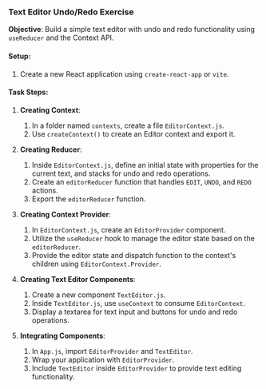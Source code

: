 ### Text Editor Undo/Redo Exercise

**Objective**: Build a simple text editor with undo and redo functionality using `useReducer` and the Context API.

#### Setup:

1. Create a new React application using `create-react-app` or `vite`.

#### Task Steps:

1. **Creating Context**:

   1. In a folder named `contexts`, create a file `EditorContext.js`.
   2. Use `createContext()` to create an Editor context and export it.

2. **Creating Reducer**:

   1. Inside `EditorContext.js`, define an initial state with properties for the current text, and stacks for undo and redo operations.
   2. Create an `editorReducer` function that handles `EDIT`, `UNDO`, and `REDO` actions.
   3. Export the `editorReducer` function.

3. **Creating Context Provider**:

   1. In `EditorContext.js`, create an `EditorProvider` component.
   2. Utilize the `useReducer` hook to manage the editor state based on the `editorReducer`.
   3. Provide the editor state and dispatch function to the context's children using `EditorContext.Provider`.

4. **Creating Text Editor Components**:

   1. Create a new component `TextEditor.js`.
   2. Inside `TextEditor.js`, use `useContext` to consume `EditorContext`.
   3. Display a textarea for text input and buttons for undo and redo operations.

5. **Integrating Components**:

   1. In `App.js`, import `EditorProvider` and `TextEditor`.
   2. Wrap your application with `EditorProvider`.
   3. Include `TextEditor` inside `EditorProvider` to provide text editing functionality.
